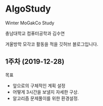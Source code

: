 # AlgoStudy
Winter MoGakCo Study

충남대학교 컴퓨터공학과 김수연

겨울방학 모각코 활동을 적을 깃허브 블로그입니다.


## 1주차 (2019-12-28)
목표
- 앞으로의 구체적인 계획 설정
- 어떻게 3시간을 보낼지 자세한 구상.
- 알고리즘 문제풀이를 위한 환경설정.
